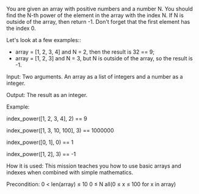 You are given an array with positive numbers and a number N. You should find the N-th power of the element in the array with the index N. If N is outside of the array, then return -1. Don't forget that the first element has the index 0.

Let's look at a few examples::
- array = [1, 2, 3, 4] and N = 2, then the result is 32 == 9;
- array = [1, 2, 3] and N = 3, but N is outside of the array, so the result is -1.

Input: Two arguments. An array as a list of integers and a number as a integer.

Output: The result as an integer.

Example:

index_power([1, 2, 3, 4], 2) == 9

index_power([1, 3, 10, 100], 3) == 1000000

index_power([0, 1], 0) == 1

index_power([1, 2], 3) == -1


How it is used: This mission teaches you how to use basic arrays and indexes when combined with simple mathematics.

Precondition: 0 < len(array) ≤ 10
0 ≤ N
all(0 ≤ x ≤ 100 for x in array)